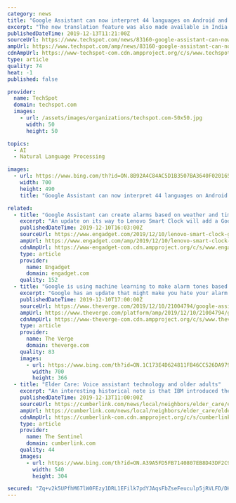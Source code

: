 ```yaml
---
category: news
title: "Google Assistant can now interpret 44 languages on Android and iOS"
excerpt: "The new translation feature was also made available in India in September alongside a dedicated phone line for people without internet access. Google is also working on an even more impressive feature dubbed \"Transalatotron,\" which is the company's way of saying it uses machine learning and advanced speech synthesis to enable a speech-to-speech ..."
publishedDateTime: 2019-12-13T11:21:00Z
sourceUrl: https://www.techspot.com/news/83160-google-assistant-can-now-interpret-44-languages-android.html
ampUrl: https://www.techspot.com/amp/news/83160-google-assistant-can-now-interpret-44-languages-android.html
cdnAmpUrl: https://www-techspot-com.cdn.ampproject.org/c/s/www.techspot.com/amp/news/83160-google-assistant-can-now-interpret-44-languages-android.html
type: article
quality: 74
heat: -1
published: false

provider:
  name: TechSpot
  domain: techspot.com
  images:
    - url: /assets/images/organizations/techspot.com-50x50.jpg
      width: 50
      height: 50

topics:
  - AI
  - Natural Language Processing

images:
  - url: https://www.bing.com/th?id=ON.8B92A4C84AC5D1B3507BA3640F020165
    width: 700
    height: 490
    title: "Google Assistant can now interpret 44 languages on Android and iOS"

related:
  - title: "Google Assistant can create alarms based on weather and time of day"
    excerpt: "An update on its way to Lenovo Smart Clock will add a Google Assistant option that can switch up the alarm ringtone based on factors such as the time of day and the weather. In fact, Google's AI can create and curate the piano ringtones for you. Machine learning tech from the Magenta project powers the feature, which is called Impromptu."
    publishedDateTime: 2019-12-10T16:03:00Z
    sourceUrl: https://www.engadget.com/2019/12/10/lenovo-smart-clock-google-ai-smart-alarm-ringtones/
    ampUrl: https://www.engadget.com/amp/2019/12/10/lenovo-smart-clock-google-ai-smart-alarm-ringtones/
    cdnAmpUrl: https://www-engadget-com.cdn.ampproject.org/c/s/www.engadget.com/amp/2019/12/10/lenovo-smart-clock-google-ai-smart-alarm-ringtones/
    type: article
    provider:
      name: Engadget
      domain: engadget.com
    quality: 152
  - title: "Google is using machine learning to make alarm tones based on the time and weather"
    excerpt: "Google has an update that might make you hate your alarm a little bit less: a new feature lets it automatically change up what your alarm plays based on the time of day and the weather, theoretically playing something slightly more appropriate than the same awful song you hear day in and out. At least, it’ll be nice as long as you’re okay ..."
    publishedDateTime: 2019-12-10T17:00:00Z
    sourceUrl: https://www.theverge.com/2019/12/10/21004794/google-assistant-piano-ai-alarm-clock-feature-impromptu-lenovo
    ampUrl: https://www.theverge.com/platform/amp/2019/12/10/21004794/google-assistant-piano-ai-alarm-clock-feature-impromptu-lenovo
    cdnAmpUrl: https://www-theverge-com.cdn.ampproject.org/c/s/www.theverge.com/platform/amp/2019/12/10/21004794/google-assistant-piano-ai-alarm-clock-feature-impromptu-lenovo
    type: article
    provider:
      name: The Verge
      domain: theverge.com
    quality: 83
    images:
      - url: https://www.bing.com/th?id=ON.1C173E4D624811FB46CC526DA9790F5D
        width: 700
        height: 366
  - title: "Elder Care: Voice assistant technology and older adults"
    excerpt: "An interesting historical note is that IBM introduced the first digital speech recognition tool in 1961, which understood 16 words and nine digits. By 1972, Carnegie Mellon had developed a program that recognized about 1000 words. The technology continued to improve and began to be widely used with the release of Apple’s Siri in 2011 ..."
    publishedDateTime: 2019-12-13T11:00:00Z
    sourceUrl: https://cumberlink.com/news/local/neighbors/elder_care/elder-care-voice-assistant-technology-and-older-adults/article_828dce70-972b-53cf-b03b-dfa936235e3b.html
    ampUrl: https://cumberlink.com/news/local/neighbors/elder_care/elder-care-voice-assistant-technology-and-older-adults/article_828dce70-972b-53cf-b03b-dfa936235e3b.amp.html
    cdnAmpUrl: https://cumberlink-com.cdn.ampproject.org/c/s/cumberlink.com/news/local/neighbors/elder_care/elder-care-voice-assistant-technology-and-older-adults/article_828dce70-972b-53cf-b03b-dfa936235e3b.amp.html
    type: article
    provider:
      name: The Sentinel
      domain: cumberlink.com
    quality: 44
    images:
      - url: https://www.bing.com/th?id=ON.A39A5FD5FB7140807EB8D43DF2C9E24F
        width: 540
        height: 304

secured: "Zq+v2k5UPfhM67lW0FEzy1DRL1EFilk7pdYJAqsFbZseFeuculp5jRVLFD/DHrCwSHLbtz4YPyzM0wdnI56aSlxfvptdczYJvJx8Gx9P4yZnvXDz8vc/mwRGhd5zKaZ7wcAL6oUEA7nnZOYXwDCKTUsuax9Dyjce7IASiE+B9IeGtm9rMgsVDjki73XghdoNb9O2WrUZlTJ+H9GdoKCc/K1uB+fS5+dpRJpYpqhBrI6VzSWluhMSyUPynTm/jNfmouzmPV7YABR7zabyrFmsHw==;rTi6ORehMzZwN8+MulAVZg=="
---
```


